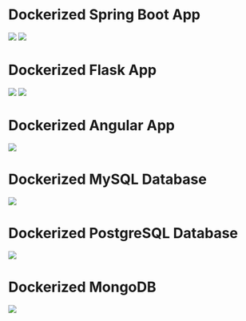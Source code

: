 # Dockerized Spring Boot App
<img src="https://github.com/animshamura/Dockerization/blob/main/app-screenshot/spring-running.png?raw=true">
<img src="https://github.com/animshamura/Dockerization/blob/main/app-screenshot/spring--greeting.png?raw=true">

# Dockerized Flask App
<img src="https://github.com/animshamura/Dockerization/blob/main/app-screenshot/flask-running.png?raw=true">
<img src="https://github.com/animshamura/Dockerization/blob/main/app-screenshot/flask-greeting.png?raw=true">

# Dockerized Angular App
<img src="https://github.com/animshamura/Dockerization/blob/main/app-screenshot/angular.png?raw=true">

# Dockerized MySQL Database
<img src="https://github.com/animshamura/Dockerization/blob/main/app-screenshot/mysql-pma.png?raw=true">

# Dockerized PostgreSQL Database
<img src="https://github.com/animshamura/Dockerization/blob/main/app-screenshot/postgresql-pg4.png?raw=true">

# Dockerized MongoDB
<img src="https://github.com/animshamura/Dockerization/blob/main/app-screenshot/mongo-express.png?raw=true">
